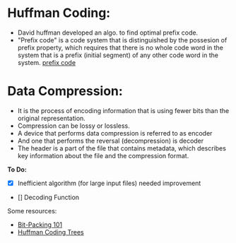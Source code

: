 # Huffman Coding:
- David huffman developed an algo. to find optimal prefix code. 
- "Prefix code" is a code system that is distinguished by the possesion of prefix property, which requires that there is no whole code word in the system that is a prefix (initial segment) of any other code word in the system. [prefix code](https://en.wikipedia.org/wiki/Prefix_code)
# Data Compression:
- It is the process of encoding information that is using fewer bits than the original representation. 
- Compression can be lossy or lossless.
- A device that performs data compression is referred to as encoder
- And one that performs the reversal (decompression) is decoder
- The header is a part of the file that contains metadata, which describes key information about the file and the compression format. 

**To Do:**
- [x] Inefficient algorithm (for large input files) needed improvement
- [] Decoding Function

Some resources:
- [Bit-Packing 101](https://kinematicsoup.com/news/2016/9/6/data-compression-bit-packing-101)<br>
- [Huffman Coding Trees](https://opendsa-server.cs.vt.edu/ODSA/Books/CS3/html/Huffman.html)
